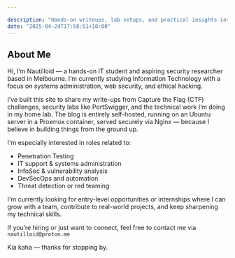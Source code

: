 ```yaml
---

description: "Hands-on writeups, lab setups, and practical insights into hacking tools, CTF challenges, and security research—built for learners and tinkerers."
date: "2025-04-24T17:58:51+10:00"
---
```



## About Me

Hi, I’m Nautilloid — a hands-on IT student and aspiring security researcher based in Melbourne. I’m currently studying Information Technology with a focus on systems administration, web security, and ethical hacking.

I’ve built this site to share my write-ups from Capture the Flag (CTF) challenges, security labs like PortSwigger, and the technical work I’m doing in my home lab. The blog is entirely self-hosted, running on an Ubuntu server in a Proxmox container, served securely via Nginx — because I believe in building things from the ground up.

I'm especially interested in roles related to:
- Penetration Testing
- IT support & systems administration
- InfoSec & vulnerability analysis
- DevSecOps and automation
- Threat detection or red teaming

I'm currently looking for entry-level opportunities or internships where I can grow with a team, contribute to real-world projects, and keep sharpening my technical skills.

If you’re hiring or just want to connect, feel free to contact me via ``` nautilloid@proton.me```

Kia kaha — thanks for stopping by.
